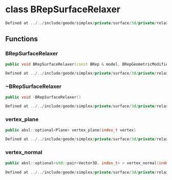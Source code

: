 # class BRepSurfaceRelaxer

```cpp
Defined at ../../include/geode/simplex/private/surface/3d/private/relax.h#26
```

## Functions

### BRepSurfaceRelaxer

```cpp
public void BRepSurfaceRelaxer(const BRep & model, BRepGeometricModifier & modifier, const Surface3D & surface, const SurfaceRelaxerOptions3D & options)
```

```cpp
Defined at ../../include/geode/simplex/private/surface/3d/private/relax.h#32
```

### ~BRepSurfaceRelaxer

```cpp
public void ~BRepSurfaceRelaxer()
```

```cpp
Defined at ../../include/geode/simplex/private/surface/3d/private/relax.h#44
```

### vertex_plane

```cpp
public absl::optional<Plane> vertex_plane(index_t vertex)
```

```cpp
Defined at ../../include/geode/simplex/private/surface/3d/private/relax.h#108
```

### vertex_normal

```cpp
public absl::optional<std::pair<Vector3D, index_t> > vertex_normal(index_t vertex, index_t p0, index_t p1)
```

```cpp
Defined at ../../include/geode/simplex/private/surface/3d/private/relax.h#118
```



